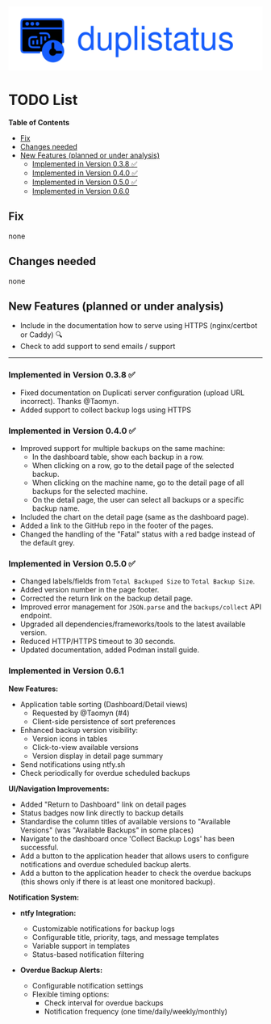 
![duplistatus](img/duplistatus_banner.png)

# TODO List

<!-- START doctoc generated TOC please keep comment here to allow auto update -->
<!-- DON'T EDIT THIS SECTION, INSTEAD RE-RUN doctoc TO UPDATE -->
**Table of Contents**

- [Fix](#fix)
- [Changes needed](#changes-needed)
- [New Features (planned or under analysis)](#new-features-planned-or-under-analysis)
  - [Implemented in Version 0.3.8 ✅](#implemented-in-version-038-)
  - [Implemented in Version 0.4.0 ✅](#implemented-in-version-040-)
  - [Implemented in Version 0.5.0 ✅](#implemented-in-version-050-)
  - [Implemented in Version 0.6.0](#implemented-in-version-060)

<!-- END doctoc generated TOC please keep comment here to allow auto update -->



## Fix

none

## Changes needed

none


## New Features (planned or under analysis)

- Include in the documentation how to serve using HTTPS (nginx/certbot or Caddy) 🔍
- Check to add support to send emails / support 

---

### Implemented in Version 0.3.8 ✅

- Fixed documentation on Duplicati server configuration (upload URL incorrect). Thanks @Taomyn.
- Added support to collect backup logs using HTTPS

### Implemented in Version 0.4.0 ✅

- Improved support for multiple backups on the same machine:
  - In the dashboard table, show each backup in a row.
  - When clicking on a row, go to the detail page of the selected backup.
  - When clicking on the machine name, go to the detail page of all backups for the selected machine.
  - On the detail page, the user can select all backups or a specific backup name.
- Included the chart on the detail page (same as the dashboard page).
- Added a link to the GitHub repo in the footer of the pages.
- Changed the handling of the "Fatal" status with a red badge instead of the default grey.

### Implemented in Version 0.5.0 ✅

- Changed labels/fields from `Total Backuped Size` to `Total Backup Size`.
- Added version number in the page footer.
- Corrected the return link on the backup detail page.
- Improved error management for `JSON.parse` and the `backups/collect` API endpoint.
- Upgraded all dependencies/frameworks/tools to the latest available version.
- Reduced HTTP/HTTPS timeout to 30 seconds.
- Updated documentation, added Podman install guide.

### Implemented in Version 0.6.1 

**New Features:**
- Application table sorting (Dashboard/Detail views)
  - Requested by @Taomyn (#4)
  - Client-side persistence of sort preferences
- Enhanced backup version visibility:
  - Version icons in tables
  - Click-to-view available versions
  - Version display in detail page summary
- Send notifications using ntfy.sh 
- Check periodically for overdue scheduled backups

**UI/Navigation Improvements:**
- Added "Return to Dashboard" link on detail pages
- Status badges now link directly to backup details
- Standardise the column titles of available versions to "Available Versions" (was "Available Backups" in some places)
- Navigate to the dashboard once 'Collect Backup Logs' has been successful.
- Add a button to the application header that allows users to configure notifications and overdue scheduled backup alerts.
- Add a button to the application header to check the overdue backups (this shows only if there is at least one monitored backup).


**Notification System:**
- **ntfy Integration:**
  - Customizable notifications for backup logs
  - Configurable title, priority, tags, and message templates
  - Variable support in templates
  - Status-based notification filtering

- **Overdue Backup Alerts:**
  - Configurable notification settings
  - Flexible timing options:
    - Check interval for overdue backups
    - Notification frequency (one time/daily/weekly/monthly)


